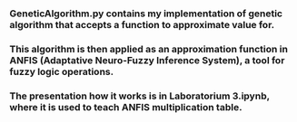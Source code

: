### GeneticAlgorithm.py contains my implementation of genetic algorithm that accepts a function to approximate value for.
### This algorithm is then applied as an approximation function in ANFIS (Adaptative Neuro-Fuzzy Inference System), a tool for fuzzy logic operations.
### The presentation how it works is in Laboratorium 3.ipynb, where it is used to teach ANFIS multiplication table.
